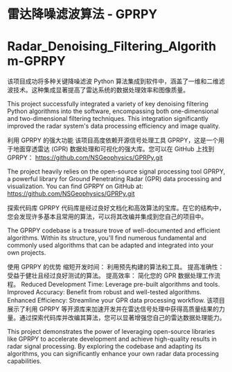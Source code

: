 # 雷达降噪滤波算法 - GPRPY
# Radar_Denoising_Filtering_Algorithm-GPRPY

  该项目成功将多种关键降噪滤波 Python 算法集成到软件中，涵盖了一维和二维滤波技术。这种集成显著提高了雷达系统的数据处理效率和图像质量。

  This project successfully integrated a variety of key denoising filtering Python algorithms into the software, encompassing both one-dimensional and two-dimensional filtering techniques. This integration significantly improved the radar system's data processing efficiency and image quality.

  利用 GPRPY 的强大功能
该项目高度依赖开源信号处理工具 GPRPY，这是一个用于地面穿透雷达 (GPR) 数据处理和可视化的强大库。您可以在 GitHub 上找到 GPRPY： https://github.com/NSGeophysics/GPRPy.git

  The project heavily relies on the open-source signal processing tool GPRPY, a powerful library for Ground Penetrating Radar (GPR) data processing and visualization. You can find GPRPY on GitHub at: https://github.com/NSGeophysics/GPRPy.git

  探索代码库
GPRPY 代码库是经过良好文档化和高效算法的宝库。在它的结构中，您会发现许多基本且常用的算法，可以将其改编并集成到您自己的项目中。

  The GPRPY codebase is a treasure trove of well-documented and efficient algorithms. Within its structure, you'll find numerous fundamental and commonly used algorithms that can be adapted and integrated into your own projects.

使用 GPRPY 的优势
  缩短开发时间： 利用预先构建的算法和工具。
  提高准确性： 受益于健壮且经过良好测试的算法。
  提高效率： 简化您的 GPR 数据处理工作流程。
  Reduced Development Time: Leverage pre-built algorithms and tools.
  Improved Accuracy: Benefit from robust and well-tested algorithms.
  Enhanced Efficiency: Streamline your GPR data processing workflow.
  该项目展示了利用 GPRPY 等开源库来加速开发并在雷达信号处理中获得高质量结果的力量。通过探索代码库并改编其算法，您可以显著增强您自己的雷达数据处理能力。

  This project demonstrates the power of leveraging open-source libraries like GPRPY to accelerate development and achieve high-quality results in radar signal processing. By exploring the codebase and adapting its algorithms, you can significantly enhance your own radar data processing capabilities.
